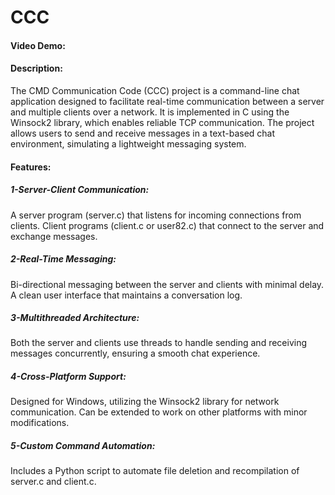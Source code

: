 # CCC
#### Video Demo:  <URL HERE>
#### Description:
The CMD Communication Code (CCC) project is a command-line chat application designed to facilitate real-time communication between a server and multiple clients over a network. It is implemented in C using the Winsock2 library, which enables reliable TCP communication. The project allows users to send and receive messages in a text-based chat environment, simulating a lightweight messaging system.

#### Features:
##### 1-Server-Client Communication:
A server program (server.c) that listens for incoming connections from clients.
Client programs (client.c or user82.c) that connect to the server and exchange messages.

##### 2-Real-Time Messaging:
Bi-directional messaging between the server and clients with minimal delay.
A clean user interface that maintains a conversation log.

##### 3-Multithreaded Architecture:
Both the server and clients use threads to handle sending and receiving messages concurrently, ensuring a smooth chat experience.

##### 4-Cross-Platform Support:
Designed for Windows, utilizing the Winsock2 library for network communication.
Can be extended to work on other platforms with minor modifications.

##### 5-Custom Command Automation:
Includes a Python script to automate file deletion and recompilation of server.c and client.c.



